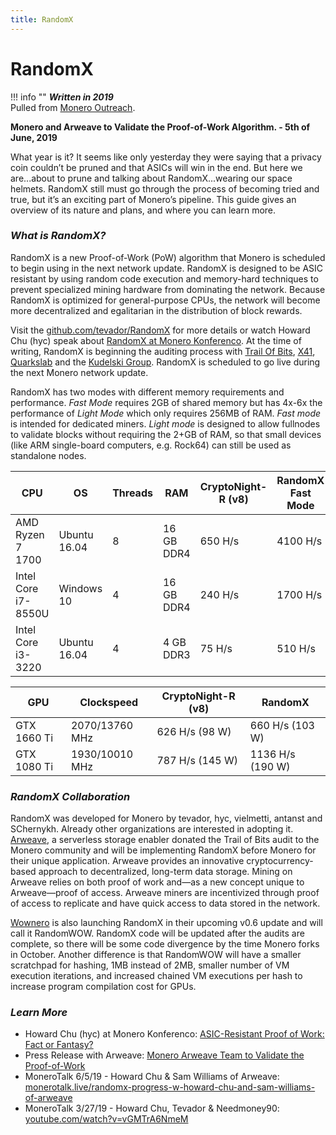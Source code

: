 ```yaml
---
title: RandomX
---
```

# RandomX

!!! info ""
    **_Written in 2019_**    
    Pulled from [Monero Outreach](https://github.com/monero-ecosystem/outreach-docs/blob/master/monero-outreach-docs%2Fen%2Fstoryboard%2FrandomX_en.md).

**Monero and Arweave to Validate the Proof-of-Work Algorithm. - 5th of June, 2019** 

What year is it? It seems like only yesterday they were saying that a privacy coin couldn’t be pruned and that ASICs will win in the end. But here we are...about to prune and talking about RandomX...wearing our space helmets. RandomX still must go through the process of becoming tried and true, but it’s an exciting part of Monero’s pipeline. This guide gives an overview of its nature and plans, and where you can learn more. 

### _What is RandomX?_

RandomX is a new Proof-of-Work (PoW) algorithm that Monero is scheduled to begin using in the next network update. RandomX is designed to be ASIC resistant by using random code execution and memory-hard techniques to prevent specialized mining hardware from dominating the network. Because RandomX is optimized for general-purpose CPUs, the network will become more decentralized and egalitarian in the distribution of block rewards.

Visit the [github.com/tevador/RandomX](https://github.com/tevador/RandomX) for more details or watch Howard Chu (hyc) speak about [RandomX at Monero Konferenco](https://github.com/monero-ecosystem/outreach-docs/blob/master/monero-outreach-docs%2Fen%2Ftranscriptions%2Fmonero-konferenco-2019%2FASIC-Resistant_Proof_of_Work-Fact_or_Fantasy.md). At the time of writing, RandomX is beginning the auditing process with [Trail Of Bits](https://www.trailofbits.com/), [X41](https://www.x41-dsec.de/), [Quarkslab](https://www.quarkslab.com/) and the [Kudelski Group](https://www.nagra.com/). RandomX is scheduled to go live during the next Monero network update.

RandomX has two modes with different memory requirements and performance. _Fast Mode_ requires 2GB of shared memory but has 4x-6x the performance of _Light Mode_ which only requires 256MB of RAM. _Fast mode_ is intended for dedicated miners. _Light mode_ is designed to allow fullnodes to validate blocks without requiring the 2+GB of RAM, so that small devices (like ARM single-board computers, e.g. Rock64) can still be used as standalone nodes.

| CPU | OS | Threads | RAM | CryptoNight-R (v8) | RandomX Fast Mode | RandomX Light Mode |
|--|--|--|--|--|--|--|
| AMD Ryzen 7 1700 | Ubuntu 16.04 | 8 | 16 GB DDR4 | 650 H/s | 4100 H/s | 620 H/s |
| Intel Core i7-8550U | Windows 10 | 4 | 16 GB DDR4 | 240 H/s | 1700 H/s | 350 H/s |
| Intel Core i3-3220 | Ubuntu 16.04 | 4 | 4 GB DDR3 | 75 H/s | 510 H/s | 150 H/s |

| GPU | Clockspeed | CryptoNight-R (v8) | RandomX |
|--|--|--|--|
| GTX 1660 Ti | 2070/13760 MHz | 626 H/s (98 W) | 660 H/s (103 W) |
| GTX 1080 Ti | 1930/10010 MHz | 787 H/s (145 W) | 1136 H/s (190 W) |

### _RandomX Collaboration_

RandomX was developed for Monero by tevador, hyc, vielmetti, antanst and SChernykh. Already other organizations are interested in adopting it. [Arweave](https://www.arweave.org/), a serverless storage enabler donated the Trail of Bits audit to the Monero community and will be implementing RandomX before Monero for their unique application. Arweave provides an innovative cryptocurrency-based approach to decentralized, long-term data storage. Mining on Arweave relies on both proof of work and—as a new concept unique to Arweave—proof of access. Arweave miners are incentivized through proof of access to replicate and have quick access to data stored in the network.

[Wownero](http://wownero.org/) is also launching RandomX in their upcoming v0.6 update and will call it RandomWOW. RandomX code will be updated after the audits are complete, so there will be some code divergence by the time Monero forks in October. Another difference is that RandomWOW will have a smaller scratchpad for hashing, 1MB instead of 2MB, smaller number of VM execution iterations, and increased chained VM executions per hash to increase program compilation cost for GPUs.

### _Learn More_

- Howard Chu (hyc) at Monero Konferenco: [ASIC-Resistant Proof of Work: Fact or Fantasy?](https://github.com/monero-ecosystem/outreach-docs/blob/master/monero-outreach-docs%2Fen%2Ftranscriptions%2Fmonero-konferenco-2019%2FASIC-Resistant_Proof_of_Work-Fact_or_Fantasy.md)
- Press Release with Arweave: [Monero Arweave Team to Validate the Proof-of-Work](https://github.com/monero-ecosystem/outreach-docs/blob/master/monero-outreach-docs%2Fen%2Fwebsite-sections%2Fnews%2Fmonero_arweave_pow_en.md)
- MoneroTalk 6/5/19 - Howard Chu & Sam Williams of Arweave: [monerotalk.live/randomx-progress-w-howard-chu-and-sam-williams-of-arweave](https://www.monerotalk.live/randomx-progress-w-howard-chu-and-sam-williams-of-arweave)
- MoneroTalk 3/27/19 - Howard Chu, Tevador & Needmoney90: [youtube.com/watch?v=vGMTrA6NmeM](https://www.youtube.com/watch?v=vGMTrA6NmeM)
